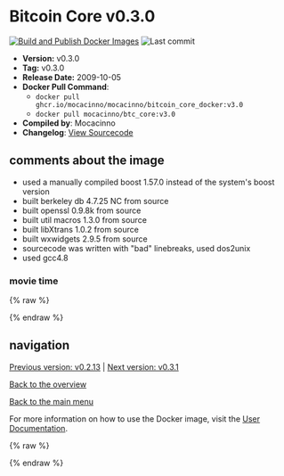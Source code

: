 # Bitcoin Core v0.3.0

[![Build and Publish Docker Images](https://github.com/mocacinno/bitcoin_core_docker/actions/workflows/build-and-publish.yml/badge.svg?branch=v3.0)](https://github.com/mocacinno/bitcoin_core_docker/actions/workflows/build-and-publish.yml)
![Last commit](https://badgen.net/github/last-commit/mocacinno/bitcoin_core_docker/v3.0)

- **Version:** v0.3.0
- **Tag:** v0.3.0
- **Release Date:** 2009-10-05
- **Docker Pull Command**:
  - `docker pull ghcr.io/mocacinno/mocacinno/bitcoin_core_docker:v3.0`
  - `docker pull mocacinno/btc_core:v3.0`
- **Compiled by**: Mocacinno
- **Changelog**: [View Sourcecode](https://github.com/bitcoin/bitcoin/tree/v0.3.0)

## comments about the image

- used a manually compiled boost 1.57.0 instead of the system's boost version
- built berkeley db 4.7.25 NC from source
- built openssl 0.9.8k from source
- built util macros 1.3.0 from source
- built libXtrans 1.0.2 from source
- built wxwidgets 2.9.5 from source
- sourcecode was written with "bad" linebreaks, used dos2unix
- used gcc4.8

### movie time

{% raw %}
<link rel="stylesheet" href="https://mocacinno.com/asciinema-player.css">
   <div id="fullnode"></div>
   <script src="https://mocacinno.com/asciinema-player.min.js"></script>
   <script>
      AsciinemaPlayer.create('./casts/v0.3.0.cast', document.getElementById('fullnode'));
   </script>
{% endraw %}

## navigation

[Previous version: v0.2.13](./v2.13.md) | [Next version: v0.3.1](./v3.1.md)

[Back to the overview](./Readme.md)

[Back to the main menu](../Readme.md)

For more information on how to use the Docker image, visit the [User Documentation](../userdocs/Readme.md).

<!-- Google tag (gtag.js) -->
{% raw %}
<script async src="https://www.googletagmanager.com/gtag/js?id=G-BPC6NC6FF9"></script>
<script>
  window.dataLayer = window.dataLayer || [];
  function gtag(){dataLayer.push(arguments);}
  gtag('js', new Date());
  gtag('config', 'G-BPC6NC6FF9');
</script>
{% endraw %}

